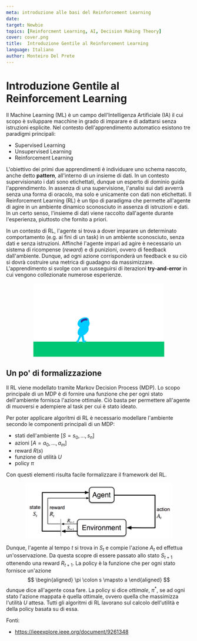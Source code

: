 ```yaml
---
meta: introduzione alle basi del Reinforcement Learning
date:
target: Newbie
topics: [Reinforcment Learning, AI, Decision Making Theory]
cover: cover.png
title:  Introduzione Gentile al Reinforcement Learning
language: Italiano
author: Monteiro Del Prete
---
```


# Introduzione Gentile al Reinforcement Learning

Il Machine Learning (ML) è un campo dell'Intelligenza Artificiale (IA) il cui scopo è sviluppare macchine in grado di imparare e di adattarsi senza istruzioni esplicite. Nel contesto dell'apprendimento automatico esistono tre paradigmi principali:

- Supervised Learning
- Unsupervised Learning
- Reinforcement Learning

L'obiettivo dei primi due apprendimenti è individuare uno schema nascoto, anche detto **pattern**, all'interno di un insieme di dati. In un contesto supervisionato i dati sono etichettati, dunque un esperto di dominio guida l'apprendimento. In assenza di una supervisione, l'analisi sui dati avverrà senza una forma di oracolo, ma solo e unicamente con dati non etichettati. Il Reinforcement Learning (RL) è un tipo di paradigma che permette all'agente di agire in un ambiente dinamico sconosciuto in assenza di istruzioni e dati. In un certo senso, l'insieme di dati viene raccolto dall'agente durante l'esperienza, piuttosto che fornito a priori.

In un contesto di RL, l'agente si trova a dover imparare un determinato comportamento (e.g. ai fini di un task) in un ambiente sconosciuto, senza dati e senza istruzioni. Affinché l'agente impari ad agire è necessario un sistema di ricompense (*reward*) e di punizioni, ovvero di feedback dall'ambiente. Dunque, ad ogni azione corrisponderà un feedback e su ciò si dovrà costruire una metrica di guadagno da massimizzare. L'apprendimento si svolge con un susseguirsi di iterazioni **try-and-error** in cui vengono collezionate numerose esperienze.

<p align="center">
    <img src="./RL_usecase.gif" height="200px" width="auto">
</p>


## Un po' di formalizzazione
Il RL viene modellato tramite Markov Decision Process (MDP). Lo scopo principale di un MDP è di fornire una funzione che per ogni stato dell'ambiente fornisca l'azione ottimale. Ciò basta per permettere all'agente di muoversi e adempiere al task per cui è stato ideato.

Per poter applicare algoritmi di RL è necessario modellare l'ambiente secondo le componenti principali di un MDP:
- stati dell'ambiente $[S = s_0, \ldots, s_n]$
- azioni $[A = a_0, \ldots, a_m]$
- reward $R(s)$
- funzione di utilità $U$
- policy $\pi$

Con questi elementi risulta facile formalizzare il framework del RL.

<p align="center">
    <img src="./RL_framework.png" height="150px" width="auto">
</p>

Dunque, l'agente al tempo $t$ si trova in $S_t$ e compie l'azione $A_t$ ed effettua un'osservazione. Da questa scopre di essere passato allo stato $S_{t+1}$ ottenendo una reward $R_{t+1}$. La policy è la funzione che per ogni stato fornisce un'azione
$$
\begin{aligned}
\pi \colon s \mapsto a
\end{aligned}
$$
dunque dice all'agente cosa fare. La policy si dice *ottimale*, $\pi^*$, se ad ogni stato l'azione mappata è quella ottimale, ovvero quella che massimizza l'utilità $U$ attesa. Tutti gli algoritmi di RL lavorano sul calcolo dell'utilità e della policy basata su di essa.


Fonti:
- https://ieeexplore.ieee.org/document/9261348


